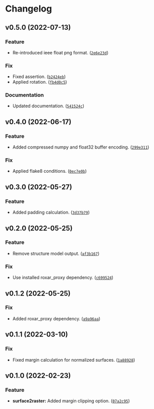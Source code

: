 # Changelog

<!--next-version-placeholder-->

## v0.5.0 (2022-07-13)
### Feature
* Re-introduced ieee float png format. ([`2e6e23d`](https://github.com/RoxarAPI/roxar2raster/commit/2e6e23dddcb48ba0ddc94ff5931883ed77a6a956))

### Fix
* Fixed assertion. ([`b2424eb`](https://github.com/RoxarAPI/roxar2raster/commit/b2424eb0d56bdaa833f613f8a7527005c1b66406))
* Applied rotation. ([`fb4d0c5`](https://github.com/RoxarAPI/roxar2raster/commit/fb4d0c51a85bebc4a659dfc99ad419b573e5f1fc))

### Documentation
* Updated documentation. ([`541524c`](https://github.com/RoxarAPI/roxar2raster/commit/541524ce34c445c36ad0d4a20f3acf13f21616c9))

## v0.4.0 (2022-06-17)
### Feature
* Added compressed numpy and float32 buffer encoding. ([`299e311`](https://github.com/RoxarAPI/roxar2raster/commit/299e3115e288dc60fee7966b3f872222a0760c55))

### Fix
* Applied flake8 conditions. ([`0ec7e0b`](https://github.com/RoxarAPI/roxar2raster/commit/0ec7e0be0a681f1026d882c5a74df4ee153834df))

## v0.3.0 (2022-05-27)
### Feature
* Added padding calculation. ([`3d37b79`](https://github.com/RoxarAPI/roxar2raster/commit/3d37b79e103d9aa9cfd169ab4648389895c8179c))

## v0.2.0 (2022-05-25)
### Feature
* Remove structure model output. ([`af3b167`](https://github.com/RoxarAPI/roxar2raster/commit/af3b1671632e870da04c5cd493ac27e61118c4dd))

### Fix
* Use installed roxar_proxy dependency. ([`c699524`](https://github.com/RoxarAPI/roxar2raster/commit/c6995249a19242ef19f42cd9f279d996f053b26b))

## v0.1.2 (2022-05-25)
### Fix
* Added roxar_proxy dependency. ([`a9a96aa`](https://github.com/RoxarAPI/roxar2raster/commit/a9a96aa70fa9d5f5024769463152590e9d389fdd))

## v0.1.1 (2022-03-10)
### Fix
* Fixed margin calculation for normalized surfaces. ([`1a88928`](https://github.com/RoxarAPI/roxar2raster/commit/1a889280cccd9a5ebd85377032d330dc1758cabf))

## v0.1.0 (2022-02-23)
### Feature
* **surface2raster:** Added margin clipping option. ([`07a2c95`](https://github.com/RoxarAPI/roxar2raster/commit/07a2c954c982fdf62309acd05d88612818528844))
